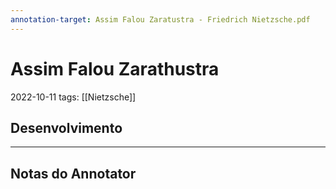 ```yaml
---
annotation-target: Assim Falou Zaratustra - Friedrich Nietzsche.pdf
---
```

# Assim Falou Zarathustra
2022-10-11
tags: [[Nietzsche]]

## Desenvolvimento

-----------------------------------------------

## Notas do Annotator